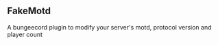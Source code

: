FakeMotd
---------

A bungeecord plugin to modify your server's motd, protocol version and player count 
